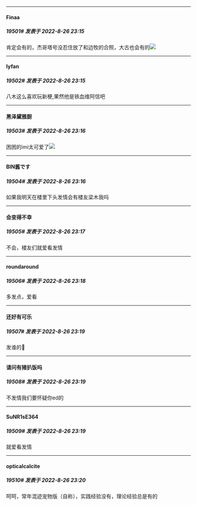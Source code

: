 

*****

####  Finaa  
##### 19501#       发表于 2022-8-26 23:15

肯定会有的，杰哥塔号没忍住放了和边牧的合照，大古也会有的<img src="https://static.saraba1st.com/image/smiley/face2017/075.png" referrerpolicy="no-referrer">

*****

####  Iyfan  
##### 19502#       发表于 2022-8-26 23:15

八木这么喜欢玩新梗,果然他是铁血维阿信吧

*****

####  黑泽黛雅厨  
##### 19503#       发表于 2022-8-26 23:16

困困的imi太可爱了<img src="https://static.saraba1st.com/image/smiley/face2017/163.png" referrerpolicy="no-referrer">

*****

####  BIN酱です  
##### 19504#       发表于 2022-8-26 23:16

如果我明天在楼里下头发情会有楼友梁木我吗

*****

####  会变得不幸  
##### 19505#       发表于 2022-8-26 23:17

不会，楼友们就爱看发情

*****

####  roundaround  
##### 19506#       发表于 2022-8-26 23:18

多发点，爱看

*****

####  还好有可乐  
##### 19507#       发表于 2022-8-26 23:19

发谁的👀

*****

####  请问有猪扒饭吗  
##### 19508#       发表于 2022-8-26 23:19

不发情我们要怀疑你ed的

*****

####  SuNR1sE364  
##### 19509#       发表于 2022-8-26 23:19

就爱看发情

*****

####  opticalcalcite  
##### 19510#       发表于 2022-8-26 23:20

呵呵，常年混迹宠物版（自称），实践经验没有，理论经验总是有的

